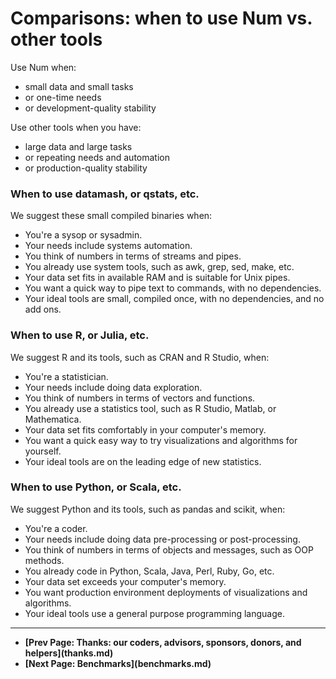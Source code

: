 # Comparisons: when to use Num vs. other tools

Use Num when:

  * small data and small tasks
  * or one-time needs
  * or development-quality stability

Use other tools when you have:

   * large data and large tasks
   * or repeating needs and automation
   *  or production-quality stability

### When to use datamash, or qstats, etc.

We suggest these small compiled binaries when:

* You're a sysop or sysadmin.
* Your needs include systems automation.
* You think of numbers in terms of streams and pipes.
* You already use system tools, such as awk, grep, sed, make, etc.
* Your data set fits in available RAM and is suitable for Unix pipes.
* You want a quick way to pipe text to commands, with no dependencies.
* Your ideal tools are small, compiled once, with no dependencies, and no add ons.

### When to use R, or Julia, etc.

We suggest R and its tools, such as CRAN and R Studio, when:

* You're a statistician.
* Your needs include doing data exploration.
* You think of numbers in terms of vectors and functions.
* You already use a statistics tool, such as R Studio, Matlab, or Mathematica.
* Your data set fits comfortably in your computer's memory.
* You want a quick easy way to try visualizations and algorithms for yourself.
* Your ideal tools are on the leading edge of new statistics.

### When to use Python, or Scala, etc.

We suggest Python and its tools, such as pandas and scikit, when:

* You're a coder.
* Your needs include doing data pre-processing or post-processing.
* You think of numbers in terms of objects and messages, such as OOP methods.
* You already code in Python, Scala, Java, Perl, Ruby, Go, etc.
* Your data set exceeds your computer's memory.
* You want production environment deployments of visualizations and algorithms.
* Your ideal tools use a general purpose programming language.


<p><hr>
<nav>
<ul>
<li><b>[Prev Page: Thanks: our coders, advisors, sponsors, donors, and helpers](thanks.md)</b></li>
<li><b>[Next Page: Benchmarks](benchmarks.md)</b></li>
</ul>
</nav>
